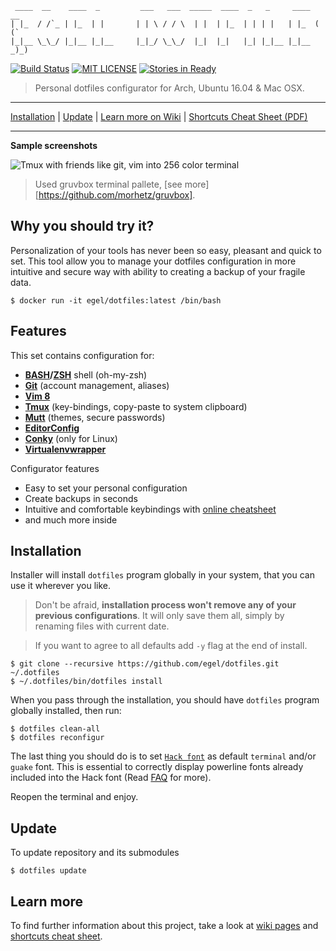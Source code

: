 ```
 ____  __    ____  _         ___   ___  _____  ____  _   _     ____  __
| |_  / /`_ | |_  | |       | | \ / / \  | |  | |_  | | | |   | |_  ( (`
|_|__ \_\_/ |_|__ |_|__     |_|_/ \_\_/  |_|  |_|   |_| |_|__ |_|__ _)_)
```

[![Build Status](https://travis-ci.org/egel/dotfiles.svg?branch=master)](https://travis-ci.org/egel/dotfiles)
[![MIT LICENSE](http://img.shields.io/badge/license-MIT-yellowgreen.svg?style=square)](https://github.com/egel/dotfiles/blob/master/LICENSE)
[![Stories in Ready](https://badge.waffle.io/egel/dotfiles.svg?label=ready&title=Ready)](http://waffle.io/egel/dotfiles)

> Personal dotfiles configurator for Arch, Ubuntu 16.04 & Mac OSX.

* * *
[Installation](#installation) | [Update](#update) | [Learn more on Wiki][dotfiles-wiki] | [Shortcuts Cheat Sheet (PDF)][shortcuts-cheat-sheet]
* * *
**Sample screenshots**

<img src="http://i.imgur.com/WBaOs30.png" title="Tmux with friends like git, vim into 256 color terminal" />

> Used gruvbox terminal pallete, [see more][https://github.com/morhetz/gruvbox].

## Why you should try it?
Personalization of your tools has never been so easy, pleasant and quick to set.
This tool allow you to manage your dotfiles configuration in more intuitive and
secure way with ability to creating a backup of your fragile data.

```shell
$ docker run -it egel/dotfiles:latest /bin/bash
```

## Features

This set contains configuration for:
-   **[BASH][bash-webpage]/[ZSH][zsh-webpage]** shell (oh-my-zsh)
-   **[Git][git-webpage]** (account management, aliases)
-   **[Vim 8][vim-webpage]**
-   **[Tmux][tmux-webpage]** (key-bindings, copy-paste to system clipboard)
-   **[Mutt][mutt-webpage]** (themes, secure passwords)
-   **[EditorConfig][editorconfig-webpage]**
-   **[Conky][conky-webpage]** (only for Linux)
-   **[Virtualenvwrapper][virtulenvwrapper-webpage]**

Configurator features
-   Easy to set your personal configuration
-   Create backups in seconds
-   Intuitive and comfortable keybindings with [online cheatsheet][shortcuts-cheat-sheet]
-   and much more inside


## Installation
Installer will install `dotfiles` program globally in your system, that you can
use it wherever you like.

> Don't be afraid, **installation process won't remove any of your previous
> configurations**. It will only save them all, simply by renaming files with
> current date.

> If you want to agree to all defaults add `-y` flag at the end of install.

```shell
$ git clone --recursive https://github.com/egel/dotfiles.git ~/.dotfiles
$ ~/.dotfiles/bin/dotfiles install
```

When you pass through the installation, you should have `dotfiles` program
globally installed, then run:

```shell
$ dotfiles clean-all
$ dotfiles reconfigur
```

The last thing you should do is to set [`Hack font`][hack-font-webpage] as
default `terminal` and/or `guake` font. This is essential to correctly display
powerline fonts already included into the Hack font (Read [FAQ][wiki-faq] for
more).

Reopen the terminal and enjoy.


## Update
To update repository and its submodules

```shell
$ dotfiles update
```

## Learn more
To find further information about this project, take a look at [wiki
pages][dotfiles-wiki] and [shortcuts cheat sheet][shortcuts-cheat-sheet].

  [dotfiles-wiki]: https://github.com/egel/dotfiles/wiki
  [wiki-gallery]: https://github.com/egel/dotfiles/wiki/Gallery
  [wiki-faq]: https://github.com/egel/dotfiles/wiki/FAQ-(Frequently-Asked-Questions)
  [wiki-terminal-pallete]: https://github.com/egel/dotfiles/wiki/FAQ-(Frequently-Asked-Questions)#terminal-color-pallete-gruvbox
  [shortcuts-cheat-sheet]: http://bit.ly/1wqcChS
  [powerline-install-webpage]: https://powerline.readthedocs.org/en/latest/installation/linux.html#font-installation
  [hack-font-webpage]: http://sourcefoundry.org/hack/
  [mutt-webpage]: http://www.mutt.org/
  [tmux-webpage]: https://tmux.github.io/
  [vim-webpage]: http://www.vim.org/
  [git-webpage]: https://git-scm.com/
  [zsh-webpage]: http://www.zsh.org/
  [bash-webpage]: https://www.gnu.org/software/bash/
  [editorconfig-webpage]: http://editorconfig.org/
  [conky-webpage]: https://github.com/brndnmtthws/conky
  [virtulenvwrapper-webpage]: https://virtualenvwrapper.readthedocs.io/en/latest/

